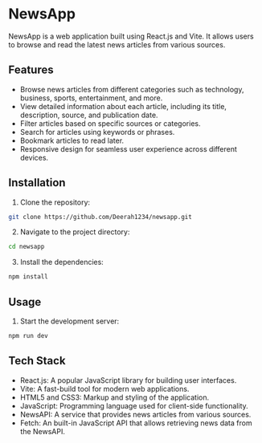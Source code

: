 # NewsApp

NewsApp is a web application built using React.js and Vite. It allows users to browse and read the latest news articles from various sources.

## Features

- Browse news articles from different categories such as technology, business, sports, entertainment, and more.
- View detailed information about each article, including its title, description, source, and publication date.
- Filter articles based on specific sources or categories.
- Search for articles using keywords or phrases.
- Bookmark articles to read later.
- Responsive design for seamless user experience across different devices.

## Installation

1. Clone the repository:

```bash
git clone https://github.com/Deerah1234/newsapp.git
```

2. Navigate to the project directory:

```bash
cd newsapp
```

3. Install the dependencies:

```bash
npm install
```

## Usage

1. Start the development server:

```bash
npm run dev
```

## Tech Stack

- React.js: A popular JavaScript library for building user interfaces.
- Vite: A fast-build tool for modern web applications.
- HTML5 and CSS3: Markup and styling of the application.
- JavaScript: Programming language used for client-side functionality.
- NewsAPI: A service that provides news articles from various sources.
- Fetch: An built-in JavaScript API that allows retrieving news data from the NewsAPI.

